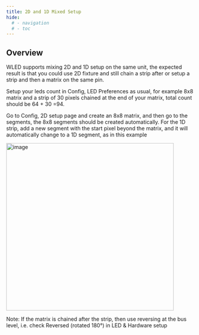 ```yaml
---
title: 2D and 1D Mixed Setup
hide:
  # - navigation
  # - toc
---
```


## Overview

WLED supports mixing 2D and 1D setup on the same unit, the expected result is that you could use 2D fixture and still chain a strip after or setup a strip and then a matrix on the same pin. 

Setup your leds count in Config, LED Preferences as usual, for example 8x8 matrix and a strip of 30 pixels chained at the end of your matrix, total count should be 64 + 30 =94. 
 
Go to Config, 2D setup page and create an 8x8 matrix, and then go to the segments, the 8x8 segments should be created automatically. For the 1D strip, add a new segment with the start pixel beyond the matrix, and it will automatically change to a 1D segment, as in this example 

<img width="448" alt="image" src="https://github.com/dosipod/WLED-Docs/blob/master/docs/assets/images/content/2D-1D-MIX.png ">

Note: If the matrix is chained after the strip, then use reversing at the bus level, i.e. check Reversed (rotated 180°) in LED & Hardware setup 
